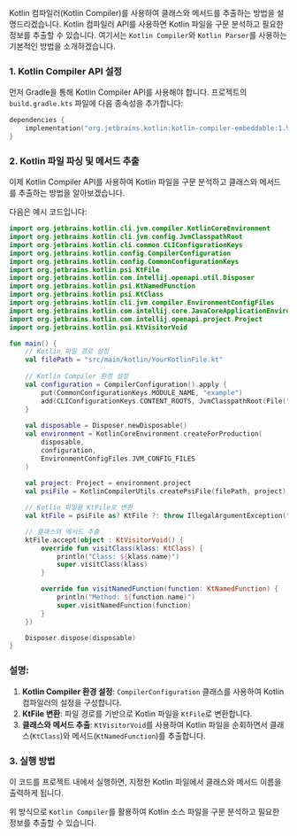 Kotlin 컴파일러(Kotlin Compiler)를 사용하여 클래스와 메서드를 추출하는 방법을 설명드리겠습니다. Kotlin 컴파일러 API를 사용하면 Kotlin 파일을 구문 분석하고 필요한 정보를 추출할 수 있습니다. 여기서는 `Kotlin Compiler`와 `Kotlin Parser`를 사용하는 기본적인 방법을 소개하겠습니다.

### 1. Kotlin Compiler API 설정

먼저 Gradle을 통해 Kotlin Compiler API를 사용해야 합니다. 프로젝트의 `build.gradle.kts` 파일에 다음 종속성을 추가합니다:

```kotlin
dependencies {
    implementation("org.jetbrains.kotlin:kotlin-compiler-embeddable:1.9.0")
}
```

### 2. Kotlin 파일 파싱 및 메서드 추출

이제 Kotlin Compiler API를 사용하여 Kotlin 파일을 구문 분석하고 클래스와 메서드를 추출하는 방법을 알아보겠습니다.

다음은 예시 코드입니다:

```kotlin
import org.jetbrains.kotlin.cli.jvm.compiler.KotlinCoreEnvironment
import org.jetbrains.kotlin.cli.jvm.config.JvmClasspathRoot
import org.jetbrains.kotlin.cli.common.CLIConfigurationKeys
import org.jetbrains.kotlin.config.CompilerConfiguration
import org.jetbrains.kotlin.config.CommonConfigurationKeys
import org.jetbrains.kotlin.psi.KtFile
import org.jetbrains.kotlin.com.intellij.openapi.util.Disposer
import org.jetbrains.kotlin.psi.KtNamedFunction
import org.jetbrains.kotlin.psi.KtClass
import org.jetbrains.kotlin.cli.jvm.compiler.EnvironmentConfigFiles
import org.jetbrains.kotlin.com.intellij.core.JavaCoreApplicationEnvironment
import org.jetbrains.kotlin.com.intellij.openapi.project.Project
import org.jetbrains.kotlin.psi.KtVisitorVoid

fun main() {
    // Kotlin 파일 경로 설정
    val filePath = "src/main/kotlin/YourKotlinFile.kt"
    
    // Kotlin Compiler 환경 설정
    val configuration = CompilerConfiguration().apply {
        put(CommonConfigurationKeys.MODULE_NAME, "example")
        add(CLIConfigurationKeys.CONTENT_ROOTS, JvmClasspathRoot(File("path/to/your/classpath")))
    }
    
    val disposable = Disposer.newDisposable()
    val environment = KotlinCoreEnvironment.createForProduction(
        disposable,
        configuration,
        EnvironmentConfigFiles.JVM_CONFIG_FILES
    )
    
    val project: Project = environment.project
    val psiFile = KotlinCompilerUtils.createPsiFile(filePath, project)

    // Kotlin 파일을 KtFile로 변환
    val ktFile = psiFile as? KtFile ?: throw IllegalArgumentException("Invalid Kotlin file")

    // 클래스와 메서드 추출
    ktFile.accept(object : KtVisitorVoid() {
        override fun visitClass(klass: KtClass) {
            println("Class: ${klass.name}")
            super.visitClass(klass)
        }

        override fun visitNamedFunction(function: KtNamedFunction) {
            println("Method: ${function.name}")
            super.visitNamedFunction(function)
        }
    })

    Disposer.dispose(disposable)
}
```

### 설명:

1. **Kotlin Compiler 환경 설정**: `CompilerConfiguration` 클래스를 사용하여 Kotlin 컴파일러의 설정을 구성합니다.
2. **KtFile 변환**: 파일 경로를 기반으로 Kotlin 파일을 `KtFile`로 변환합니다.
3. **클래스와 메서드 추출**: `KtVisitorVoid`를 사용하여 Kotlin 파일을 순회하면서 클래스(`KtClass`)와 메서드(`KtNamedFunction`)를 추출합니다.

### 3. 실행 방법

이 코드를 프로젝트 내에서 실행하면, 지정한 Kotlin 파일에서 클래스와 메서드 이름을 출력하게 됩니다. 

위 방식으로 `Kotlin Compiler`를 활용하여 Kotlin 소스 파일을 구문 분석하고 필요한 정보를 추출할 수 있습니다.